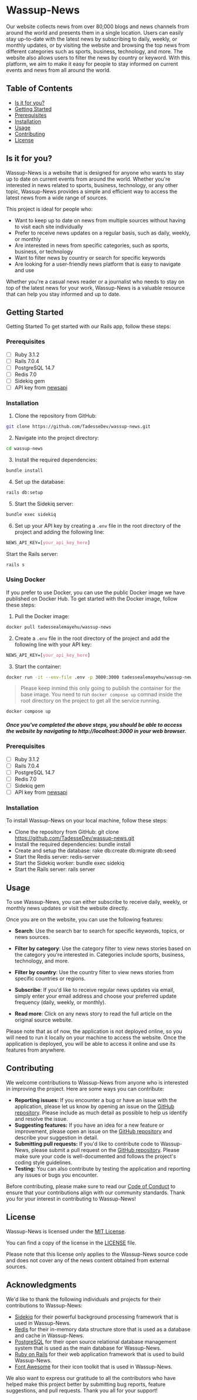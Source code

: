 # Wassup-News

Our website collects news from over 80,000 blogs and news channels from around the world and presents them in a single location. Users can easily stay up-to-date with the latest news by subscribing to daily, weekly, or monthly updates, or by visiting the website and browsing the top news from different categories such as sports, business, technology, and more. The website also allows users to filter the news by country or keyword. With this platform, we aim to make it easy for people to stay informed on current events and news from all around the world.

## Table of Contents

* [Is it for you?](#getting-started)
* [Getting Started](#getting-started)
* [Prerequisites](#prerequisites)
* [Installation](#installation)
* [Usage](#usage)
* [Contributing](#contributing)
* [License](#license)

## Is it for you?
Wassup-News is a website that is designed for anyone who wants to stay up to date on current events from around the world. Whether you're interested in news related to sports, business, technology, or any other topic, Wassup-News provides a simple and efficient way to access the latest news from a wide range of sources.

This project is ideal for people who:

- Want to keep up to date on news from multiple sources without having to visit each site individually
- Prefer to receive news updates on a regular basis, such as daily, weekly, or monthly
- Are interested in news from specific categories, such as sports, business, or technology
- Want to filter news by country or search for specific keywords
- Are looking for a user-friendly news platform that is easy to navigate and use

Whether you're a casual news reader or a journalist who needs to stay on top of the latest news for your work, Wassup-News is a valuable resource that can help you stay informed and up to date.
## Getting Started

Getting Started
To get started with our Rails app, follow these steps:

### Prerequisites
- [ ] Ruby 3.1.2
- [ ] Rails 7.0.4
- [ ] PostgreSQL 14.7
- [ ] Redis 7.0
- [ ] Sidekiq gem
- [ ] API key from [newsapi](https://newsapi.org/)
### Installation
1. Clone the repository from GitHub:

```bash
git clone https://github.com/TadesseDev/wassup-news.git
```
2. Navigate into the project directory:
```bash
cd wassup-news
```
3. Install the required dependencies:
```bash
bundle install
```
4. Set up the database:
```bash
rails db:setup
```
5. Start the Sidekiq server:
```bash
bundle exec sidekiq
```
6. Set up your API key by creating a `.env` file in the root directory of the project and adding the following line:
```css
NEWS_API_KEY=[your_api_key_here]
```
Start the Rails server:
``` bash
rails s
```
### Using Docker
If you prefer to use Docker, you can use the public Docker image we have published on Docker Hub. To get started with the Docker image, follow these steps:

1. Pull the Docker image:
```bash
docker pull tadessealemayehu/wassup-news
```
2. Create a `.env` file in the root directory of the project and add the following line with your API key:
```css
NEWS_API_KEY=[your_api_key_here]
```
3. Start the container:
```bash
docker run -it --env-file .env -p 3000:3000 tadessealemayehu/wassup-news
```
> Please keep inmind this only going to publish the container for the base image. You need to run `docker compose up` comnad inside the root directory on the project to get all the service running.
```bash
docker compose up
```
##### Once you've completed the above steps, you should be able to access the website by navigating to http://localhost:3000 in your web browser.

### Prerequisites

- [ ] Ruby 3.1.2
- [ ] Rails 7.0.4
- [ ] PostgreSQL 14.7
- [ ] Redis 7.0
- [ ] Sidekiq gem
- [ ] API key from [newsapi](https://newsapi.org/)

### Installation

To install Wassup-News on your local machine, follow these steps:

- Clone the repository from GitHub: git clone https://github.com/TadesseDev/wassup-news.git
- Install the required dependencies: bundle install
- Create and setup the database: rake db:create db:migrate db:seed
- Start the Redis server: redis-server
- Start the Sidekiq worker: bundle exec sidekiq
- Start the Rails server: rails server

## Usage

To use Wassup-News, you can either subscribe to receive daily, weekly, or monthly news updates or visit the website directly. 

Once you are on the website, you can use the following features:

- **Search**: Use the search bar to search for specific keywords, topics, or news sources.

- **Filter by category**: Use the category filter to view news stories based on the category you're interested in. Categories include sports, business, technology, and more.

- **Filter by country**: Use the country filter to view news stories from specific countries or regions.

- **Subscribe**: If you'd like to receive regular news updates via email, simply enter your email address and choose your preferred update frequency (daily, weekly, or monthly).

- **Read more**: Click on any news story to read the full article on the original source website.

Please note that as of now, the application is not deployed online, so you will need to run it locally on your machine to access the website. Once the application is deployed, you will be able to access it online and use its features from anywhere.


## Contributing

We welcome contributions to Wassup-News from anyone who is interested in improving the project. Here are some ways you can contribute:

- **Reporting issues:** If you encounter a bug or have an issue with the application, please let us know by opening an issue on the [GitHub repository](https://github.com/TadesseDev/wassup-news/issues). Please include as much detail as possible to help us identify and resolve the issue.
- **Suggesting features:** If you have an idea for a new feature or improvement, please open an issue on the [GitHub repository](https://github.com/TadesseDev/wassup-news/issues) and describe your suggestion in detail.
- **Submitting pull requests:** If you'd like to contribute code to Wassup-News, please submit a pull request on the [GitHub repository](https://github.com/TadesseDev/wassup-news/pulls). Please make sure your code is well-documented and follows the project's coding style guidelines.
- **Testing:** You can also contribute by testing the application and reporting any issues or bugs you encounter.

Before contributing, please make sure to read our [Code of Conduct](https://github.com/TadesseDev/wassup-news/blob/main/CODE_OF_CONDUCT.md) to ensure that your contributions align with our community standards. Thank you for your interest in contributing to Wassup-News!



## License

Wassup-News is licensed under the [MIT License](https://opensource.org/licenses/MIT). 

You can find a copy of the license in the [LICENSE](https://github.com/TadesseDev/wassup-news/LICENSE) file. 

Please note that this license only applies to the Wassup-News source code and does not cover any of the news content obtained from external sources.


## Acknowledgments

We'd like to thank the following individuals and projects for their contributions to Wassup-News:


- [Sidekiq](https://sidekiq.org/) for their powerful background processing framework that is used in Wassup-News.
- [Redis](https://redis.io/) for their in-memory data structure store that is used as a database and cache in Wassup-News.
- [PostgreSQL](https://www.postgresql.org/) for their open source relational database management system that is used as the main database for Wassup-News.
- [Ruby on Rails](https://rubyonrails.org/) for their web application framework that is used to build Wassup-News.
- [Font Awesome](https://fontawesome.com/) for their icon toolkit that is used in Wassup-News.

We also want to express our gratitude to all the contributors who have helped make this project better by submitting bug reports, feature suggestions, and pull requests. Thank you all for your support!

